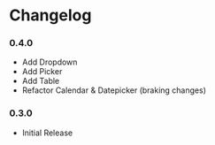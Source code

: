 # Changelog

### 0.4.0

 - Add Dropdown
 - Add Picker
 - Add Table
 - Refactor Calendar & Datepicker (braking changes)

### 0.3.0

 - Initial Release
